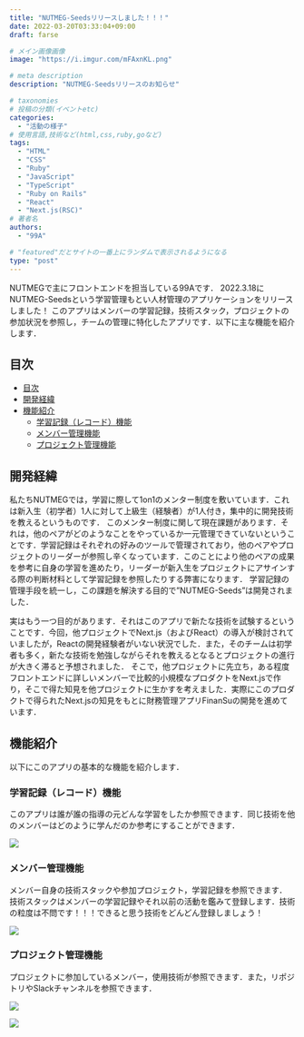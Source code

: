 ```yaml
---
title: "NUTMEG-Seedsリリースしました！！！"
date: 2022-03-20T03:33:04+09:00
draft: farse

# メイン画像画像
image: "https://i.imgur.com/mFAxnKL.png"

# meta description
description: "NUTMEG-Seedsリリースのお知らせ"

# taxonomies
# 投稿の分類(イベントetc)
categories:
  - "活動の様子"
# 使用言語,技術など(html,css,ruby,goなど)
tags:
  - "HTML"
  - "CSS"
  - "Ruby"
  - "JavaScript"
  - "TypeScript"
  - "Ruby on Rails"
  - "React"
  - "Next.js(RSC)"
# 著者名
authors:
  - "99A"

# "featured"だとサイトの一番上にランダムで表示されるようになる
type: "post"
---
```

NUTMEGで主にフロントエンドを担当している99Aです．
2022.3.18にNUTMEG-Seedsという学習管理もとい人材管理のアプリケーションをリリースしました！
このアプリはメンバーの学習記録，技術スタック，プロジェクトの参加状況を参照し，チームの管理に特化したアプリです．以下に主な機能を紹介します．

## 目次

- [目次](#目次)
- [開発経緯](#開発経緯)
- [機能紹介](#機能紹介)
  - [学習記録（レコード）機能](#学習記録レコード機能)
  - [メンバー管理機能](#メンバー管理機能)
  - [プロジェクト管理機能](#プロジェクト管理機能)

## 開発経緯

私たちNUTMEGでは，学習に際して1on1のメンター制度を敷いています．これは新入生（初学者）1人に対して上級生（経験者）が1人付き，集中的に開発技術を教えるというものです．
このメンター制度に関して現在課題があります．それは，他のペアがどのようなことをやっているか一元管理できていないということです．学習記録はそれぞれの好みのツールで管理されており，他のペアやプロジェクトのリーダーが参照し辛くなっています．このことにより他のペアの成果を参考に自身の学習を進めたり，リーダーが新入生をプロジェクトにアサインする際の判断材料として学習記録を参照したりする弊害になります．
学習記録の管理手段を統一し，この課題を解決する目的で”NUTMEG-Seeds”は開発されました．

実はもう一つ目的があります．それはこのアプリで新たな技術を試験するということです．今回，他プロジェクトでNext.js（およびReact）の導入が検討されていましたが，Reactの開発経験者がいない状況でした．また，そのチームは初学者も多く，新たな技術を勉強しながらそれを教えるとなるとプロジェクトの進行が大きく滞ると予想されました．
そこで，他プロジェクトに先立ち，ある程度フロントエンドに詳しいメンバーで比較的小規模なプロダクトをNext.jsで作り，そこで得た知見を他プロジェクトに生かすを考えました．実際にこのプロダクトで得られたNext.jsの知見をもとに財務管理アプリFinanSuの開発を進めています．

## 機能紹介

以下にこのアプリの基本的な機能を紹介します．

### 学習記録（レコード）機能

このアプリは誰が誰の指導の元どんな学習をしたか参照できます．同じ技術を他のメンバーはどのように学んだのか参考にすることができます．

![](https://i.imgur.com/oBQQFLc.jpg)

### メンバー管理機能

メンバー自身の技術スタックや参加プロジェクト，学習記録を参照できます．
技術スタックはメンバーの学習記録やそれ以前の活動を鑑みて登録します．技術の粒度は不問です！！！できると思う技術をどんどん登録しましょう！

![](https://i.imgur.com/IQaQgtK.jpg)

### プロジェクト管理機能

プロジェクトに参加しているメンバー，使用技術が参照できます．また，リポジトリやSlackチャンネルを参照できます．

![](https://i.imgur.com/4vng8pO.jpg)

![](https://i.imgur.com/GCnohxU.png)
